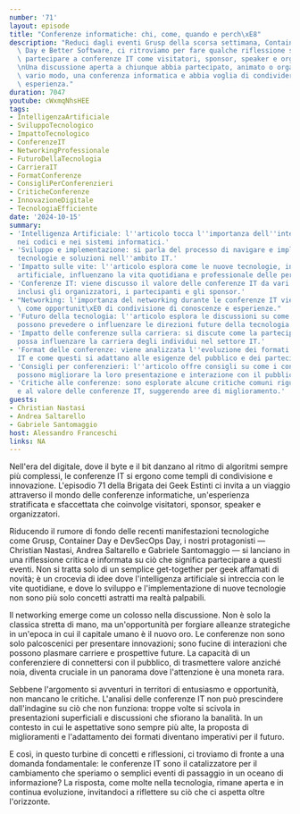 ```yaml
---
number: '71'
layout: episode
title: "Conferenze informatiche: chi, come, quando e perch\xE8"
description: "Reduci dagli eventi Grusp della scorsa settimana, Container Day, DevSecOps\
  \ Day e Better Software, ci ritroviamo per fare qualche riflessione su cosa comporta\
  \ partecipare a conferenze IT come visitatori, sponsor, speaker e organizzatori.\r\
  \nUna discussione aperta a chiunque abbia partecipato, animato o organizzato, in\
  \ vario modo, una conferenza informatica e abbia voglia di condividere la propria\
  \ esperienza."
duration: 7047
youtube: cWxmqNhsHEE
tags:
- IntelligenzaArtificiale
- SviluppoTecnologico
- ImpattoTecnologico
- ConferenzeIT
- NetworkingProfessionale
- FuturoDellaTecnologia
- CarrieraIT
- FormatConferenze
- ConsigliPerConferenzieri
- CriticheConferenze
- InnovazioneDigitale
- TecnologiaEfficiente
date: '2024-10-15'
summary:
- 'Intelligenza Artificiale: l''articolo tocca l''importanza dell''intelligenza artificiale
  nei codici e nei sistemi informatici.'
- 'Sviluppo e implementazione: si parla del processo di navigare e implementare nuove
  tecnologie e soluzioni nell''ambito IT.'
- 'Impatto sulle vite: l''articolo esplora come le nuove tecnologie, incluse l''intelligenza
  artificiale, influenzano la vita quotidiana e professionale delle persone.'
- 'Conferenze IT: viene discusso il valore delle conferenze IT da vari punti di vista,
  inclusi gli organizzatori, i partecipanti e gli sponsor.'
- "Networking: l'importanza del networking durante le conferenze IT viene evidenziata\
  \ come opportunit\xE0 di condivisione di conoscenze e esperienze."
- 'Futuro della tecnologia: l''articolo esplora le discussioni su come le conferenze
  possono prevedere o influenzare le direzioni future della tecnologia.'
- 'Impatto delle conferenze sulla carriera: si discute come la partecipazione a conferenze
  possa influenzare la carriera degli individui nel settore IT.'
- 'Format delle conferenze: viene analizzata l''evoluzione dei formati delle conferenze
  IT e come questi si adattano alle esigenze del pubblico e dei partecipanti.'
- 'Consigli per conferenzieri: l''articolo offre consigli su come i conferenzieri
  possono migliorare la loro presentazione e interazione con il pubblico.'
- 'Critiche alle conferenze: sono esplorate alcune critiche comuni riguardo alla sostanza
  e al valore delle conferenze IT, suggerendo aree di miglioramento.'
guests:
- Christian Nastasi
- Andrea Saltarello
- Gabriele Santomaggio
host: Alessandro Franceschi
links: NA
---
```

Nell'era del digitale, dove il byte e il bit danzano al ritmo di algoritmi sempre più complessi, le conferenze IT si ergono come templi di condivisione e innovazione. L'episodio 71 della Brigata dei Geek Estinti ci invita a un viaggio attraverso il mondo delle conferenze informatiche, un'esperienza stratificata e sfaccettata che coinvolge visitatori, sponsor, speaker e organizzatori. 

Riducendo il rumore di fondo delle recenti manifestazioni tecnologiche come Grusp, Container Day e DevSecOps Day, i nostri protagonisti — Christian Nastasi, Andrea Saltarello e Gabriele Santomaggio — si lanciano in una riflessione critica e informata su ciò che significa partecipare a questi eventi. Non si tratta solo di un semplice get-together per geek affamati di novità; è un crocevia di idee dove l'intelligenza artificiale si intreccia con le vite quotidiane, e dove lo sviluppo e l'implementazione di nuove tecnologie non sono più solo concetti astratti ma realtà palpabili.

Il networking emerge come un colosso nella discussione. Non è solo la classica stretta di mano, ma un'opportunità per forgiare alleanze strategiche in un'epoca in cui il capitale umano è il nuovo oro. Le conferenze non sono solo palcoscenici per presentare innovazioni; sono fucine di interazioni che possono plasmare carriere e prospettive future. La capacità di un conferenziere di connettersi con il pubblico, di trasmettere valore anziché noia, diventa cruciale in un panorama dove l'attenzione è una moneta rara.

Sebbene l'argomento si avventuri in territori di entusiasmo e opportunità, non mancano le critiche. L'analisi delle conferenze IT non può prescindere dall'indagine su ciò che non funziona: troppe volte si scivola in presentazioni superficiali e discussioni che sfiorano la banalità. In un contesto in cui le aspettative sono sempre più alte, la proposta di miglioramenti e l'adattamento dei formati diventano imperativi per il futuro.

E così, in questo turbine di concetti e riflessioni, ci troviamo di fronte a una domanda fondamentale: le conferenze IT sono il catalizzatore per il cambiamento che speriamo o semplici eventi di passaggio in un oceano di informazione? La risposta, come molte nella tecnologia, rimane aperta e in continua evoluzione, invitandoci a riflettere su ciò che ci aspetta oltre l'orizzonte.
